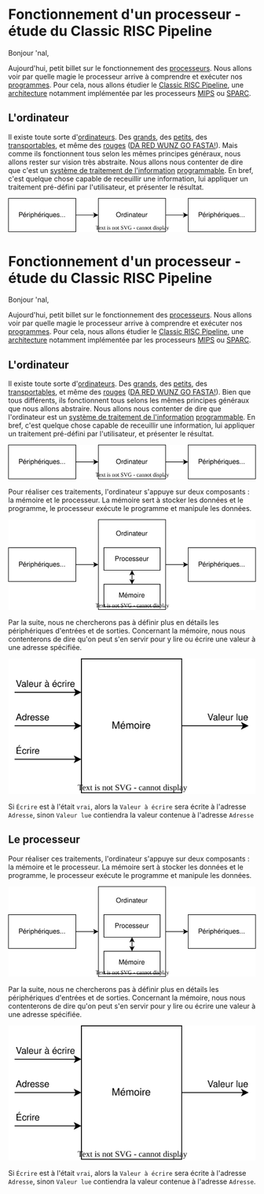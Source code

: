# Fonctionnement d'un processeur - étude du Classic RISC Pipeline

Bonjour 'nal,

Aujourd'hui, petit billet sur le fonctionnement des [processeurs](https://fr.wikipedia.org/wiki/Processeur). Nous allons voir par quelle magie le processeur arrive à comprendre et exécuter nos [programmes](https://fr.wikipedia.org/wiki/Programme_informatique). Pour cela, nous allons étudier le [Classic RISC Pipeline](https://en.wikipedia.org/wiki/Classic_RISC_pipeline), une [architecture](https://fr.wikipedia.org/wiki/Architecture_de_processeur) notamment implémentée par les processeurs [MIPS](https://fr.wikipedia.org/wiki/Architecture_MIPS) ou [SPARC](https://fr.wikipedia.org/wiki/Architecture_SPARC).

## L'ordinateur

Il existe toute sorte d'[ordinateurs](https://fr.wikipedia.org/wiki/Ordinateur). Des [grands](https://fr.wikipedia.org/wiki/Frontier_(superordinateur)), des [petits](https://fr.wikipedia.org/wiki/ESP32), des [transportables](https://fr.wikipedia.org/wiki/Ordinateur_portable), et même des [rouges](https://fr.wikipedia.org/wiki/IMac_G3) ([DA RED WUNZ GO FASTA!](https://tvtropes.org/pmwiki/pmwiki.php/Main/RedOnesGoFaster)). Mais comme ils fonctionnent tous selon les mêmes principes généraux, nous allons rester sur vision très abstraite. Nous allons nous contenter de dire que c'est un [système de traitement de l'information](https://fr.wikipedia.org/wiki/Syst%C3%A8me_de_traitement_de_l%27information) [programmable](https://fr.wikipedia.org/wiki/Programmation_informatique). En bref, c'est quelque chose capable de receuillir une information, lui appliquer un traitement pré-défini par l'utilisateur, et présenter le résultat.

![Représensation schématique d'un ordinateur](images/computer.drawio.svg)
# Fonctionnement d'un processeur - étude du Classic RISC Pipeline

Bonjour 'nal,

Aujourd'hui, petit billet sur le fonctionnement des [processeurs](https://fr.wikipedia.org/wiki/Processeur). Nous allons voir par quelle magie le processeur arrive à comprendre et exécuter nos [programmes](https://fr.wikipedia.org/wiki/Programme_informatique). Pour cela, nous allons étudier le [Classic RISC Pipeline](https://en.wikipedia.org/wiki/Classic_RISC_pipeline), une [architecture](https://fr.wikipedia.org/wiki/Architecture_de_processeur) notamment implémentée par les processeurs [MIPS](https://fr.wikipedia.org/wiki/Architecture_MIPS) ou [SPARC](https://fr.wikipedia.org/wiki/Architecture_SPARC).

## L'ordinateur

Il existe toute sorte d'[ordinateurs](https://fr.wikipedia.org/wiki/Ordinateur). Des [grands](https://fr.wikipedia.org/wiki/Frontier_(superordinateur)), des [petits](https://fr.wikipedia.org/wiki/ESP32), des [transportables](https://fr.wikipedia.org/wiki/Ordinateur_portable), et même des [rouges](https://fr.wikipedia.org/wiki/IMac_G3) ([DA RED WUNZ GO FASTA!](https://tvtropes.org/pmwiki/pmwiki.php/Main/RedOnesGoFaster)). 
Bien que tous différents, ils fonctionnent tous selons les mêmes principes généraux que nous allons abstraire. Nous allons nous contenter de dire que l'ordinateur est un [système de traitement de l'information](https://fr.wikipedia.org/wiki/Syst%C3%A8me_de_traitement_de_l%27information) [programmable](https://fr.wikipedia.org/wiki/Programmation_informatique). En bref, c'est quelque chose capable de receuillir une information, lui appliquer un traitement pré-défini par l'utilisateur, et présenter le résultat.

![Représensation schématique d'un ordinateur](images/computer.drawio.svg)

Pour réaliser ces traitements, l'ordinateur s'appuye sur deux composants : la mémoire et le processeur. La mémoire sert à stocker les données et le programme, le processeur exécute le programme et manipule les données.

![Représensation schématique d'un ordinateur - interaction entre le processeur et la mémoire](images/computer_inside.drawio.svg)

Par la suite, nous ne chercherons pas à définir plus en détails les périphériques d'entrées et de sorties. Concernant la mémoire, nous nous contenterons de dire qu'on peut s'en servir pour y lire ou écrire une valeur à une adresse spécifiée.

![](images/memoire.drawio.svg)

Si `Écrire` est à l'était `vrai`, alors la `Valeur à écrire` sera écrite à l'adresse `Adresse`, sinon `Valeur lue` contiendra la valeur contenue à l'adresse `Adresse` 

## Le processeur
Pour réaliser ces traitements, l'ordinateur s'appuye sur deux composants : la mémoire et le processeur. La mémoire sert à stocker les données et le programme, le processeur exécute le programme et manipule les données.

![Représensation schématique d'un ordinateur - interaction entre le processeur et la mémoire](images/computer_inside.drawio.svg)

Par la suite, nous ne chercherons pas à définir plus en détails les périphériques d'entrées et de sorties. Concernant la mémoire, nous nous contenterons de dire qu'on peut s'en servir pour y lire ou écrire une valeur à une adresse spécifiée.

![](images/memoire.drawio.svg)

Si `Écrire` est à l'était `vrai`, alors la `Valeur à écrire` sera écrite à l'adresse `Adresse`, sinon `Valeur lue` contiendra la valeur contenue à l'adresse `Adresse`.